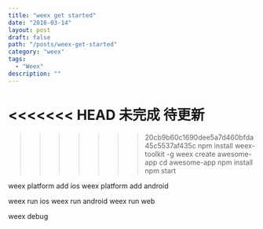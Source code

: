 ```yaml
---
title: "weex get started"
date: "2018-03-14"
layout: post
draft: false
path: "/posts/weex-get-started"
category: "weex"
tags:
  - "Weex"
description: ""
---
```

<<<<<<< HEAD
未完成 待更新
=======

>>>>>>> 20cb9b60c1690dee5a7d460bfda45c5537af435c
npm install weex-toolkit -g
weex create awesome-app
cd awesome-app
npm install
npm start

weex platform add ios
weex platform add android

weex run ios
weex run android
weex run web

weex debug
